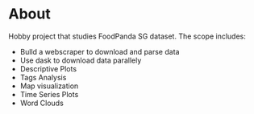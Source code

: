 # About
Hobby project that studies FoodPanda SG dataset. The scope includes:
* Bulld a webscraper to download and parse data
* Use dask to download data parallely
* Descriptive Plots
* Tags Analysis
* Map visualization
* Time Series Plots
* Word Clouds